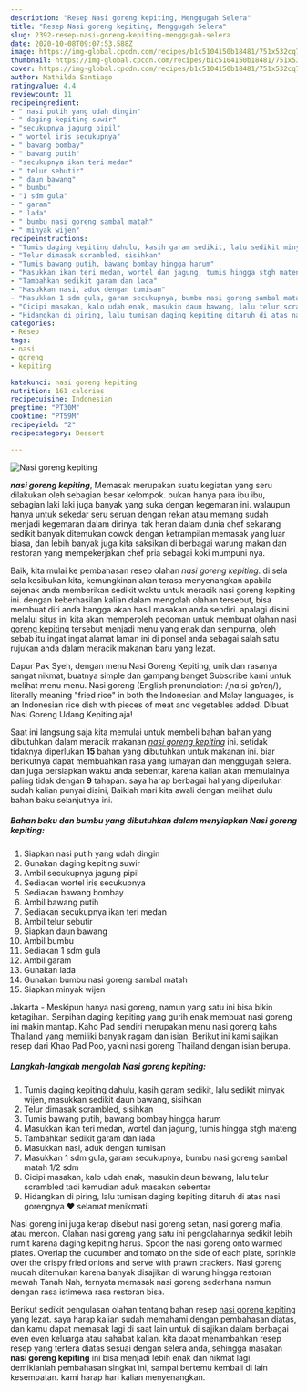 ```yaml
---
description: "Resep Nasi goreng kepiting, Menggugah Selera"
title: "Resep Nasi goreng kepiting, Menggugah Selera"
slug: 2392-resep-nasi-goreng-kepiting-menggugah-selera
date: 2020-10-08T09:07:53.588Z
image: https://img-global.cpcdn.com/recipes/b1c5104150b18481/751x532cq70/nasi-goreng-kepiting-foto-resep-utama.jpg
thumbnail: https://img-global.cpcdn.com/recipes/b1c5104150b18481/751x532cq70/nasi-goreng-kepiting-foto-resep-utama.jpg
cover: https://img-global.cpcdn.com/recipes/b1c5104150b18481/751x532cq70/nasi-goreng-kepiting-foto-resep-utama.jpg
author: Mathilda Santiago
ratingvalue: 4.4
reviewcount: 11
recipeingredient:
- " nasi putih yang udah dingin"
- " daging kepiting suwir"
- "secukupnya jagung pipil"
- " wortel iris secukupnya"
- " bawang bombay"
- " bawang putih"
- "secukupnya ikan teri medan"
- " telur sebutir"
- " daun bawang"
- " bumbu"
- "1 sdm gula"
- " garam"
- " lada"
- " bumbu nasi goreng sambal matah"
- " minyak wijen"
recipeinstructions:
- "Tumis daging kepiting dahulu, kasih garam sedikit, lalu sedikit minyak wijen, masukkan sedikit daun bawang, sisihkan"
- "Telur dimasak scrambled, sisihkan"
- "Tumis bawang putih, bawang bombay hingga harum"
- "Masukkan ikan teri medan, wortel dan jagung, tumis hingga stgh mateng"
- "Tambahkan sedikit garam dan lada"
- "Masukkan nasi, aduk dengan tumisan"
- "Masukkan 1 sdm gula, garam secukupnya, bumbu nasi goreng sambal matah 1/2 sdm"
- "Cicipi masakan, kalo udah enak, masukin daun bawang, lalu telur scrambled tadi kemudian aduk masakan sebentar"
- "Hidangkan di piring, lalu tumisan daging kepiting ditaruh di atas nasi gorengnya ❤️ selamat menikmatii"
categories:
- Resep
tags:
- nasi
- goreng
- kepiting

katakunci: nasi goreng kepiting 
nutrition: 161 calories
recipecuisine: Indonesian
preptime: "PT30M"
cooktime: "PT59M"
recipeyield: "2"
recipecategory: Dessert

---
```



![Nasi goreng kepiting](https://img-global.cpcdn.com/recipes/b1c5104150b18481/751x532cq70/nasi-goreng-kepiting-foto-resep-utama.jpg)

<b><i>nasi goreng kepiting</i></b>, Memasak merupakan suatu kegiatan yang seru dilakukan oleh sebagian besar kelompok. bukan hanya para ibu ibu, sebagian laki laki juga banyak yang suka dengan kegemaran ini. walaupun hanya untuk sekedar seru seruan dengan rekan atau memang sudah menjadi kegemaran dalam dirinya. tak heran dalam dunia chef sekarang sedikit banyak ditemukan cowok dengan ketrampilan memasak yang luar biasa, dan lebih banyak juga kita saksikan di berbagai warung makan dan restoran yang mempekerjakan chef pria sebagai koki mumpuni nya.

Baik, kita mulai ke pembahasan resep olahan <i>nasi goreng kepiting</i>. di sela sela kesibukan kita, kemungkinan akan terasa menyenangkan apabila sejenak anda memberikan sedikit waktu untuk meracik nasi goreng kepiting ini. dengan keberhasilan kalian dalam mengolah olahan tersebut, bisa membuat diri anda bangga akan hasil masakan anda sendiri. apalagi disini melalui situs ini kita akan memperoleh pedoman untuk membuat olahan <u>nasi goreng kepiting</u> tersebut menjadi menu yang enak dan sempurna, oleh sebab itu ingat ingat alamat laman ini di ponsel anda sebagai salah satu rujukan anda dalam meracik makanan baru yang lezat.

Dapur Pak Syeh, dengan menu Nasi Goreng Kepiting, unik dan rasanya sangat nikmat, buatnya simple dan gampang banget Subscribe kami untuk melihat menu menu. Nasi goreng (English pronunciation: /ˌnɑːsi ɡɒˈrɛŋ/), literally meaning &#34;fried rice&#34; in both the Indonesian and Malay languages, is an Indonesian rice dish with pieces of meat and vegetables added. Dibuat Nasi Goreng Udang Kepiting aja!


Saat ini langsung saja kita memulai untuk membeli bahan bahan yang dibutuhkan dalam meracik makanan <u><i>nasi goreng kepiting</i></u> ini. setidak tidaknya diperlukan <b>15</b> bahan yang dibutuhkan untuk makanan ini. biar berikutnya dapat membuahkan rasa yang lumayan dan menggugah selera. dan juga persiapkan waktu anda sebentar, karena kalian akan memulainya paling tidak dengan <b>9</b> tahapan. saya harap berbagai hal yang diperlukan sudah kalian punyai disini, Baiklah mari kita awali dengan melihat dulu bahan baku selanjutnya ini.

<!--inarticleads1-->

##### Bahan baku dan bumbu yang dibutuhkan dalam menyiapkan Nasi goreng kepiting:

1. Siapkan  nasi putih yang udah dingin
1. Gunakan  daging kepiting suwir
1. Ambil secukupnya jagung pipil
1. Sediakan  wortel iris secukupnya
1. Sediakan  bawang bombay
1. Ambil  bawang putih
1. Sediakan secukupnya ikan teri medan
1. Ambil  telur sebutir
1. Siapkan  daun bawang
1. Ambil  bumbu
1. Sediakan 1 sdm gula
1. Ambil  garam
1. Gunakan  lada
1. Gunakan  bumbu nasi goreng sambal matah
1. Siapkan  minyak wijen


Jakarta - Meskipun hanya nasi goreng, namun yang satu ini bisa bikin ketagihan. Serpihan daging kepiting yang gurih enak membuat nasi goreng ini makin mantap. Kaho Pad sendiri merupakan menu nasi goreng kahs Thailand yang memiliki banyak ragam dan isian. Berikut ini kami sajikan resep dari Khao Pad Poo, yakni nasi goreng Thailand dengan isian berupa. 

<!--inarticleads2-->

##### Langkah-langkah mengolah Nasi goreng kepiting:

1. Tumis daging kepiting dahulu, kasih garam sedikit, lalu sedikit minyak wijen, masukkan sedikit daun bawang, sisihkan
1. Telur dimasak scrambled, sisihkan
1. Tumis bawang putih, bawang bombay hingga harum
1. Masukkan ikan teri medan, wortel dan jagung, tumis hingga stgh mateng
1. Tambahkan sedikit garam dan lada
1. Masukkan nasi, aduk dengan tumisan
1. Masukkan 1 sdm gula, garam secukupnya, bumbu nasi goreng sambal matah 1/2 sdm
1. Cicipi masakan, kalo udah enak, masukin daun bawang, lalu telur scrambled tadi kemudian aduk masakan sebentar
1. Hidangkan di piring, lalu tumisan daging kepiting ditaruh di atas nasi gorengnya ❤️ selamat menikmatii


Nasi goreng ini juga kerap disebut nasi goreng setan, nasi goreng mafia, atau mercon. Olahan nasi goreng yang satu ini pengolahannya sedikit lebih rumit karena daging kepiting harus. Spoon the nasi goreng onto warmed plates. Overlap the cucumber and tomato on the side of each plate, sprinkle over the crispy fried onions and serve with prawn crackers. Nasi goreng mudah ditemukan karena banyak disajikan di warung hingga restoran mewah Tanah Nah, ternyata memasak nasi goreng sederhana namun dengan rasa istimewa rasa restoran bisa. 

Berikut sedikit pengulasan olahan tentang bahan resep <u>nasi goreng kepiting</u> yang lezat. saya harap kalian sudah memahami dengan pembahasan diatas, dan kamu dapat memasak lagi di saat lain untuk di sajikan dalam berbagai even even keluarga atau sahabat kalian. kita dapat menambahkan resep resep yang tertera diatas sesuai dengan selera anda, sehingga masakan <b>nasi goreng kepiting</b> ini bisa menjadi lebih enak dan nikmat lagi. demikianlah pembahasan singkat ini, sampai bertemu kembali di lain kesempatan. kami harap hari kalian menyenangkan.

